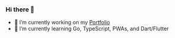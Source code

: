 ### Hi there 👋
- 🔭 I’m currently working on my [Portfolio](https://www.github.com/NathanHannon/portfolio)
- 🌱 I’m currently learning Go, TypeScript, PWAs, and Dart/Flutter
